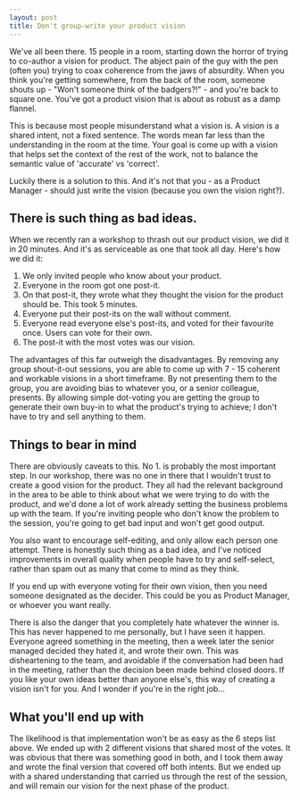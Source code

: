 ```yaml
---
layout: post
title: Don't group-write your product vision
---
```

We've all been there. 15 people in a room, starting down the horror of trying to co-author a vision for product. <!--more-->The abject pain of the guy with the pen (often you) trying to coax coherence from the jaws of absurdity. When you think you're getting somewhere, from the back of the room, someone shouts up - "Won't someone think of the badgers?!" - and you're back to square one. You've got a product vision that is about as robust as a damp flannel.

This is because most people misunderstand what a vision is. A vision is a shared intent, not a fixed sentence. The words mean far less than the understanding in the room at the time. Your goal is come up with a vision that helps set the context of the rest of the work, not to balance the semantic value of 'accurate' vs 'correct'.

Luckily there is a solution to this. And it's not that you - as a Product Manager - should just write the vision (because you own the vision right?).

## There is such thing as bad ideas.
When we recently ran a workshop to thrash out our product vision, we did it in 20 minutes. And it's as serviceable as one that took all day. Here's how we did it:

  1. We only invited people who know about your product.
  2. Everyone in the room got one post-it.
  3. On that post-it, they wrote what they thought the vision for the product should be. This took 5 minutes.
  4. Everyone put their post-its on the wall without comment.
  5. Everyone read everyone else's post-its, and voted for their favourite once. Users can vote for their own.
  6. The post-it with the most votes was our vision.

The advantages of this far outweigh the disadvantages. By removing any group shout-it-out sessions, you are able to come up with 7 - 15 coherent and workable visions in a short timeframe. By not presenting them to the group, you are avoiding bias to whatever you, or a senior colleague, presents. By allowing simple dot-voting you are getting the group to generate their own buy-in to what the product's trying to achieve; I don't have to try and sell anything to them.

## Things to bear in mind
There are obviously caveats to this. No 1. is probably the most important step. In our workshop, there was no one in there that I wouldn't trust to create a good vision for the product. They all had the relevant background in the area to be able to think about what we were trying to do with the product, and we'd done a lot of work already setting the business problems up with the team. If you're inviting people who don't know the problem to the session, you're going to get bad input and won't get good output.

You also want to encourage self-editing, and only allow each person one attempt. There is honestly such thing as a bad idea, and I've noticed improvements in overall quality when people have to try and self-select, rather than spam out as many that come to mind as they think.

If you end up with everyone voting for their own vision, then you need someone designated as the decider. This could be you as Product Manager, or whoever you want really.

There is also the danger that you completely hate whatever the winner is. This has never happened to me personally, but I have seen it happen. Everyone agreed something in the meeting, then a week later the senior managed decided they hated it, and wrote their own. This was disheartening to the team, and avoidable if the conversation had been had in the meeting, rather than the decision been made behind closed doors. If you like your own ideas better than anyone else's, this way of creating a vision isn't for you. And I wonder if you're in the right job...

## What you'll end up with
The likelihood is that implementation won't be as easy as the 6 steps list above. We ended up with 2 different visions that shared most of the votes. It was obvious that there was something good in both, and I took them away and wrote the final version that covered off both intents. But we ended up with a shared understanding that carried us through the rest of the session, and will remain our vision for the next phase of the product.
